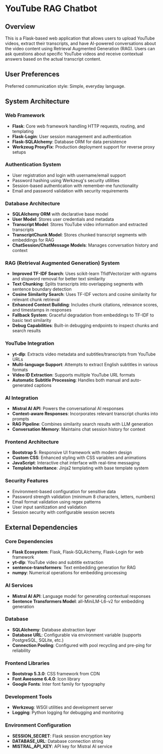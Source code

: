 # YouTube RAG Chatbot

## Overview

This is a Flask-based web application that allows users to upload YouTube videos, extract their transcripts, and have AI-powered conversations about the video content using Retrieval Augmented Generation (RAG). Users can ask questions about specific YouTube videos and receive contextual answers based on the actual transcript content.

## User Preferences

Preferred communication style: Simple, everyday language.

## System Architecture

### Web Framework
- **Flask**: Core web framework handling HTTP requests, routing, and templating
- **Flask-Login**: User session management and authentication
- **Flask-SQLAlchemy**: Database ORM for data persistence
- **Werkzeug ProxyFix**: Production deployment support for reverse proxy setups

### Authentication System
- User registration and login with username/email support
- Password hashing using Werkzeug's security utilities
- Session-based authentication with remember-me functionality
- Email and password validation with security requirements

### Database Architecture
- **SQLAlchemy ORM** with declarative base model
- **User Model**: Stores user credentials and metadata
- **Transcript Model**: Stores YouTube video information and extracted transcripts
- **TranscriptChunk Model**: Stores chunked transcript segments with embeddings for RAG
- **ChatSession/ChatMessage Models**: Manages conversation history and context

### RAG (Retrieval Augmented Generation) System
- **Improved TF-IDF Search**: Uses scikit-learn TfidfVectorizer with ngrams and stopword removal for better text similarity
- **Text Chunking**: Splits transcripts into overlapping segments with sentence boundary detection
- **Cosine Similarity Search**: Uses TF-IDF vectors and cosine similarity for relevant chunk retrieval
- **Enhanced Context Building**: Includes chunk citations, relevance scores, and timestamps in responses
- **Fallback System**: Graceful degradation from embeddings to TF-IDF to basic text similarity
- **Debug Capabilities**: Built-in debugging endpoints to inspect chunks and search results

### YouTube Integration
- **yt-dlp**: Extracts video metadata and subtitles/transcripts from YouTube URLs
- **Multi-language Support**: Attempts to extract English subtitles in various formats
- **Video ID Extraction**: Supports multiple YouTube URL formats
- **Automatic Subtitle Processing**: Handles both manual and auto-generated captions

### AI Integration
- **Mistral AI API**: Powers the conversational AI responses
- **Context-aware Responses**: Incorporates relevant transcript chunks into prompts
- **RAG Pipeline**: Combines similarity search results with LLM generation
- **Conversation Memory**: Maintains chat session history for context

### Frontend Architecture
- **Bootstrap 5**: Responsive UI framework with modern design
- **Custom CSS**: Enhanced styling with CSS variables and animations
- **JavaScript**: Interactive chat interface with real-time messaging
- **Template Inheritance**: Jinja2 templating with base template system

### Security Features
- Environment-based configuration for sensitive data
- Password strength validation (minimum 8 characters, letters, numbers)
- Email format validation using regex patterns
- User input sanitization and validation
- Session security with configurable session secrets

## External Dependencies

### Core Dependencies
- **Flask Ecosystem**: Flask, Flask-SQLAlchemy, Flask-Login for web framework
- **yt-dlp**: YouTube video and subtitle extraction
- **sentence-transformers**: Text embedding generation for RAG
- **numpy**: Numerical operations for embedding processing

### AI Services
- **Mistral AI API**: Language model for generating contextual responses
- **Sentence Transformers Model**: all-MiniLM-L6-v2 for embedding generation

### Database
- **SQLAlchemy**: Database abstraction layer
- **Database URL**: Configurable via environment variable (supports PostgreSQL, SQLite, etc.)
- **Connection Pooling**: Configured with pool recycling and pre-ping for reliability

### Frontend Libraries
- **Bootstrap 5.3.0**: CSS framework from CDN
- **Font Awesome 6.4.0**: Icon library
- **Google Fonts**: Inter font family for typography

### Development Tools
- **Werkzeug**: WSGI utilities and development server
- **Logging**: Python logging for debugging and monitoring

### Environment Configuration
- **SESSION_SECRET**: Flask session encryption key
- **DATABASE_URL**: Database connection string
- **MISTRAL_API_KEY**: API key for Mistral AI service